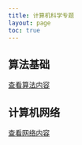 ```yaml
---
title: 计算机科学专题
layout: page
toc: true
---
```


## 算法基础
[查看算法内容](/_posts/algorithms.md/)

## 计算机网络
[查看网络内容](/_posts/networking.md/)

